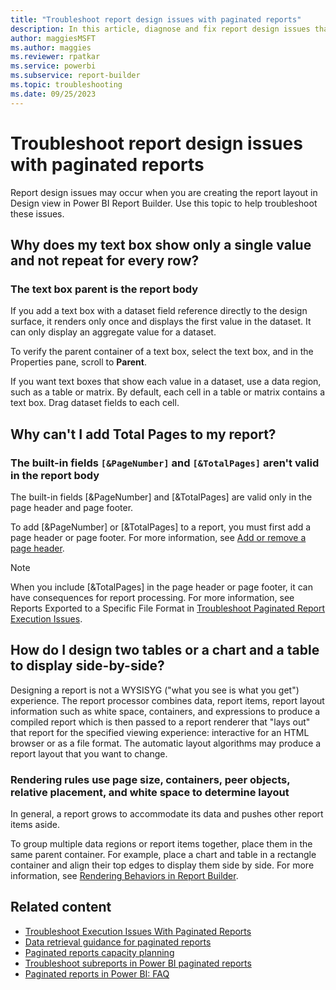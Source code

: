 ```yaml
---
title: "Troubleshoot report design issues with paginated reports"
description: In this article, diagnose and fix report design issues that may occur when you create the report layout in Power BI Report Builder.
author: maggiesMSFT
ms.author: maggies
ms.reviewer: rpatkar
ms.service: powerbi
ms.subservice: report-builder
ms.topic: troubleshooting
ms.date: 09/25/2023
---
```


# Troubleshoot report design issues with paginated reports
Report design issues may occur when you are creating the report layout in Design view in Power BI Report Builder. Use this topic to help troubleshoot these issues.   
  
## Why does my text box show only a single value and not repeat for every row?  

### The text box parent is the report body  

If you add a text box with a dataset field reference directly to the design surface, it renders only once and displays the first value in the dataset. It can only display an aggregate value for a dataset.  
  
To verify the parent container of a text box, select the text box, and in the Properties pane, scroll to **Parent**.   
  
If you want text boxes that show each value in a dataset, use a data region, such as a table or matrix. By default, each cell in a table or matrix contains a text box. Drag dataset fields to each cell.   
  
## Why can't I add Total Pages to my report?  

### The built-in fields `[&PageNumber]` and `[&TotalPages]` aren't valid in the report body
  
The built-in fields [&PageNumber] and [&TotalPages] are valid only in the page header and page footer.   
  
To add [&PageNumber] or [&TotalPages] to a report, you must first add a page header or page footer. For more information, see [Add or remove a page header](./report-design/add-remove-page-header-footer-report-builder-service.md).  
  
> [!NOTE]  
> When you include [&TotalPages] in the page header or page footer, it can have consequences for report processing. For more information, see Reports Exported to a Specific File Format in [Troubleshoot Paginated Report Execution Issues](./troubleshoot-paginated-reports-execution-issues.md).  
  
## How do I design two tables or a chart and a table to display side-by-side?  
Designing a report is not a WYSISYG ("what you see is what you get") experience. The report processor combines data, report items, report layout information such as white space, containers, and expressions to produce a compiled report which is then passed to a report renderer that "lays out" that report for the specified viewing experience: interactive for an HTML browser or as a file format. The automatic layout algorithms may produce a report layout that you want to change.   
  
### Rendering rules use page size, containers, peer objects, relative placement, and white space to determine layout  
In general, a report grows to accommodate its data and pushes other report items aside.   
  
To group multiple data regions or report items together, place them in the same parent container. For example, place a chart and table in a rectangle container and align their top edges to display them side by side. For more information, see [Rendering Behaviors in Report Builder](./report-design/render-behaviors-report-builder-service.md).
  
## Related content

- [Troubleshoot Execution Issues With Paginated Reports](./troubleshoot-paginated-reports-execution-issues.md)
- [Data retrieval guidance for paginated reports](../guidance/report-paginated-data-retrieval.md)
- [Paginated reports capacity planning](./paginated-capacity-planning.md)
- [Troubleshoot subreports in Power BI paginated reports](./subreports-troubleshoot.md)
- [Paginated reports in Power BI: FAQ](./paginated-reports-faq.yml)
